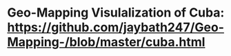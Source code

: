 # Geo-Mapping Visulalization of Cuba: https://github.com/jaybath247/Geo-Mapping-/blob/master/cuba.html
